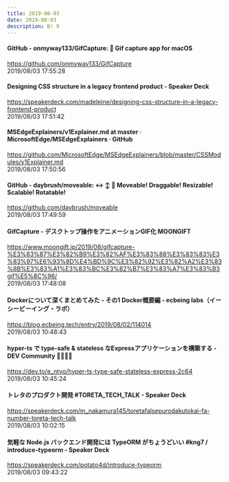 ```yaml
---
title: 2019-08-03
date: 2019-08-03
description: B! 9
---
```


#### GitHub - onmyway133/GifCapture: 🏇 Gif capture app for macOS
https://github.com/onmyway133/GifCapture<br>
2019/08/03 17:55:28<br>


#### Designing CSS structure in a legacy frontend product - Speaker Deck
https://speakerdeck.com/madeleine/designing-css-structure-in-a-legacy-frontend-product<br>
2019/08/03 17:51:42<br>


#### MSEdgeExplainers/v1Explainer.md at master · MicrosoftEdge/MSEdgeExplainers · GitHub
https://github.com/MicrosoftEdge/MSEdgeExplainers/blob/master/CSSModules/v1Explainer.md<br>
2019/08/03 17:50:56<br>


#### GitHub - daybrush/moveable: ↔️ ↕️ 🔄 Moveable! Draggable! Resizable! Scalable! Rotatable!
https://github.com/daybrush/moveable<br>
2019/08/03 17:49:59<br>


#### GifCapture - デスクトップ操作をアニメーションGIF化 MOONGIFT
https://www.moongift.jp/2019/08/gifcapture-%E3%83%87%E3%82%B9%E3%82%AF%E3%83%88%E3%83%83%E3%83%97%E6%93%8D%E4%BD%9C%E3%82%92%E3%82%A2%E3%83%8B%E3%83%A1%E3%83%BC%E3%82%B7%E3%83%A7%E3%83%B3gif%E5%8C%96/<br>
2019/08/03 17:48:08<br>


#### Dockerについて深くまとめてみた - その1 Docker概要編 - ecbeing labs（イーシービーイング・ラボ）
https://blog.ecbeing.tech/entry/2019/08/02/114014<br>
2019/08/03 10:48:43<br>


#### hyper-ts で type-safe & stateless なExpressアプリケーションを構築する - DEV Community 👩‍💻👨‍💻
https://dev.to/e_ntyo/hyper-ts-type-safe-stateless-express-2c64<br>
2019/08/03 10:45:24<br>


#### トレタのプロダクト開発 #TORETA_TECH_TALK - Speaker Deck
https://speakerdeck.com/m_nakamura145/toretafalsepurodakutokai-fa-number-toreta-tech-talk<br>
2019/08/03 10:02:15<br>


#### 気軽な Node.js バックエンド開発には TypeORM がちょうどいい #kng7 / introduce-typeorm - Speaker Deck
https://speakerdeck.com/potato4d/introduce-typeorm<br>
2019/08/03 09:43:22<br>


